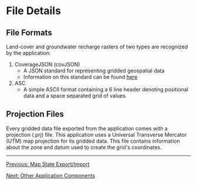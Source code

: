 
# File Details

## File Formats

Land-cover and groundwater recharge rasters of two types are recognized by the application:

1. CoverageJSON (covJSON)
    * A JSON standard for representing gridded geospatial data
    * Information on this standard can be found [here](https://covjson.org/)
2. ASC
    * A simple ASCII format containing a 6 line header denoting positional data and a space separated grid of values

## Projection Files

Every gridded data file exported from the application comes with a projection (.prj) file. This application uses a Universal Transverse Mercator (UTM) map projection for its gridded data. This file contains information about the zone and datum used to create the grid's coordinates.

---

[Previous: Map State Export/Import](./5_map_state.md)

[Next: Other Application Components](./7_other_app_components.md)
